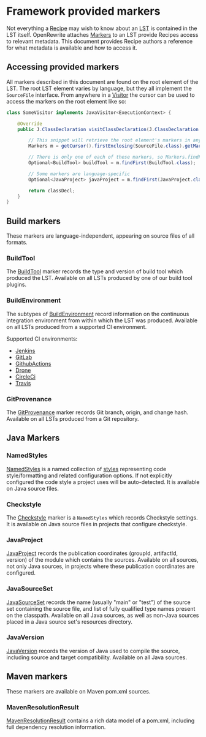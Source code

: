 # Framework provided markers

Not everything a [Recipe](/concepts-and-explanations/recipes.md) may wish to know about an [LST](/concepts-and-explanations/lossless-semantic-trees.md) is contained in the LST itself.
OpenRewrite attaches [Markers](/concepts-and-explanations/markers.md) to an LST provide Recipes access to relevant metadata.
This document provides Recipe authors a reference for what metadata is available and how to access it.

## Accessing provided markers

All markers described in this document are found on the root element of the LST.
The root LST element varies by language, but they all implement the `SourceFile` interface.
From anywhere in a [Visitor](/concepts-and-explanations/visitors.md) the cursor can be used to access the markers on the root element like so:

```java
class SomeVisitor implements JavaVisitor<ExecutionContext> {

    @Override
    public J.ClassDeclaration visitClassDeclaration(J.ClassDeclaration classDecl, ExecutionContext ctx) {

        // This snippet will retrieve the root element's markers in any language, from anywhere in a visitor
        Markers m = getCursor().firstEnclosing(SourceFile.class).getMarkers();

        // There is only one of each of these markers, so Markers.findFirst() is a convenient way to access them
        Optional<BuildTool> buildTool = m.findFirst(BuildTool.class);

        // Some markers are language-specific
        Optional<JavaProject> javaProject = m.findFirst(JavaProject.class);

        return classDecl;
    }
}
```

## Build markers

These markers are language-independent, appearing on source files of all formats.

### BuildTool

The [BuildTool](https://github.com/openrewrite/rewrite/blob/main/rewrite-core/src/main/java/org/openrewrite/marker/BuildTool.java) 
marker records the type and version of build tool which produced the LST.
Available on all LSTs produced by one of our build tool plugins.

### BuildEnvironment

The subtypes of [BuildEnvironment](https://github.com/openrewrite/rewrite/blob/main/rewrite-core/src/main/java/org/openrewrite/marker/ci/BuildEnvironment.java)
record information on the continuous integration environment from within which the LST was produced.
Available on all LSTs produced from a supported CI environment. 

Supported CI environments:

* [Jenkins](https://github.com/openrewrite/rewrite/blob/main/rewrite-core/src/main/java/org/openrewrite/marker/ci/JenkinsBuildEnvironment.java)
* [GitLab](https://github.com/openrewrite/rewrite/blob/main/rewrite-core/src/main/java/org/openrewrite/marker/ci/GitlabBuildEnvironment.java)
* [GithubActions](https://github.com/openrewrite/rewrite/blob/main/rewrite-core/src/main/java/org/openrewrite/marker/ci/GithubActionsBuildEnvironment.java)
* [Drone](https://github.com/openrewrite/rewrite/blob/main/rewrite-core/src/main/java/org/openrewrite/marker/ci/DroneBuildEnvironment.java)
* [CircleCi](https://github.com/openrewrite/rewrite/blob/main/rewrite-core/src/main/java/org/openrewrite/marker/ci/CircleCiBuildEnvironment.java)
* [Travis](https://github.com/openrewrite/rewrite/blob/main/rewrite-core/src/main/java/org/openrewrite/marker/ci/TravisBuildEnvironment.java)

### GitProvenance

The [GitProvenance](https://github.com/openrewrite/rewrite/blob/master/rewrite-core/src/main/java/org/openrewrite/marker/GitProvenance.java#L34)
marker records Git branch, origin, and change hash.  
Available on all LSTs produced from a Git repository. 

## Java Markers

### NamedStyles

[NamedStyles](https://github.com/openrewrite/rewrite/blob/main/rewrite-core/src/main/java/org/openrewrite/style/NamedStyles.java)
is a named collection of [styles](../concepts-and-explanations/styles.md) representing code style/formatting and related configuration options.
If not explicitly configured the code style a project uses will be auto-detected.
It is available on Java source files.

### Checkstyle

The [Checkstyle](https://github.com/openrewrite/rewrite/blob/main/rewrite-java/src/main/java/org/openrewrite/java/style/Checkstyle.java)
marker is a `NamedStyles` which records Checkstyle settings.
It is available on Java source files in projects that configure checkstyle.

### JavaProject

[JavaProject](https://github.com/openrewrite/rewrite/blob/main/rewrite-java/src/main/java/org/openrewrite/java/marker/JavaProject.java)
 records the publication coordinates (groupId, artifactId, version) of the module which contains the sources. 
Available on all sources, not only Java sources, in projects where these publication coordinates are configured.

### JavaSourceSet
[JavaSourceSet](https://github.com/openrewrite/rewrite/blob/main/rewrite-java/src/main/java/org/openrewrite/java/marker/JavaSourceSet.java) 
records the name (usually "main" or "test") of the source set containing the source file, and list of fully qualified type names present on the classpath.
Available on all Java sources, as well as non-Java sources placed in a Java source set's resources directory.

### JavaVersion
[JavaVersion](https://github.com/openrewrite/rewrite/blob/main/rewrite-java/src/main/java/org/openrewrite/java/marker/JavaVersion.java)
 records the version of Java used to compile the source, including source and target compatibility.
Available on all Java sources.


## Maven markers

These markers are available on Maven pom.xml sources.

### MavenResolutionResult
[MavenResolutionResult](https://github.com/openrewrite/rewrite/blob/main/rewrite-maven/src/main/java/org/openrewrite/maven/tree/MavenResolutionResult.java)
contains a rich data model of a pom.xml, including full dependency resolution information.


